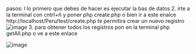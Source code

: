 pasos:
l lo primero que debes de hacer es ejecutar la bas de datos
2. irte a la terminal con cntrl+ñ y poner php create.php o bien ir a este enalce http://localhost/Peru/test/create.php te permitira crear un nuevo registro
![image](https://github.com/user-attachments/assets/9572b20c-4bac-4337-94e0-4014865fa03f)
3. para obtener todos los registros pon en la terminal php getAll.php o ve a este enlace 

![image](https://github.com/user-attachments/assets/ff15ec2a-500e-4cc1-bc1f-509b872781c3)

